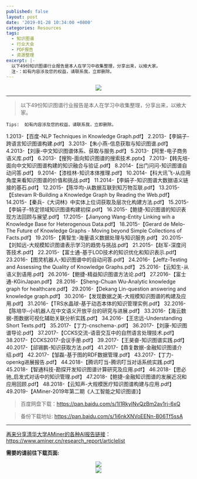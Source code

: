 ```yaml
---
published: false
layout: post
date: '2019-01-28 10:34:00 +0800'
categories: Resources
tags:
  - 知识图谱
  - 行业大会
  - PDF报告
  - 资源整理
excerpt: |-
  以下49份知识图谱行业报告是本人在学习中收集整理，分享出来，以飨大家。
  注-：如有内容涉及您的权益，请联系我，立即删除。
---
```

<div align="center"><img src="https://www.bobinsun.cn/assets/images/logo-top.jpg"/></div>

---

> 以下49份知识图谱行业报告是本人在学习中收集整理，分享出来，以飨大家。

```
Tips:  如有内容涉及您的权益，请联系我，立即删除。
```

1.2013-【百度-NLP Techniques in Knowledge Graph.pdf】
2.2013-【李娟子-跨语言知识图谱构建.pdf】
3.2013-【朱小燕-信息获取与知识图谱.pdf】
4.2013-【刘康-中文知识图谱体系、获取与服务.pdf】
5.2013-【阿里-电子商务语义库.pdf】
6.2013-【搜狗-面向知识图谱的搜索技术.pptx】
7.2013-【韩先培-面向中文知识图谱构建的知识融合与验证.pdf】
8.2014-【出门问问-知识图谱自动问答.pdf】
9.2014-【漆桂林-知识本体推理.pdf】
10.2014-【科大讯飞-从应用角度来看知识图谱的价值和挑战.pdf】
11.2014-【李娟子-知识图谱大数据语义链接的基石.pdf】
12.2015-【陈华均-从数据互联到知万物互联.pdf】
13.2015-【Estevam R-Building a Knowledge Graph by Reading the Web.pdf】
14.2015-【秦兵-《大词林》中实体上位词获取及层次化构建方法.pdf】
15.2015-【李娟子-特定领域知识图谱构建初探.pdf】
16.2015-【鲍捷-知识图谱的知识表现方法回顾与展望.pdf】
17.2015-【Jianyong Wang-Entity Linking wih a Knowledge Base for Heterogenous Data.pdf】
18.2015-【Gerard de Melo-The Future of Knowledge Graphs - Moving beyond Simple Collections of Facts.pdf】
19.2015-【黄智生-海量语义数据处理与知识服务.pdf】
20.2015-【刘知远-大规模知识图谱表示学习的趋势与挑战.pdf】
21.2015-【赵军-深度问答技术.pdf】
22.2015-【富士通-基于LOD技术的知识优化和知识表示.pdf】
23.2016-【图灵机器人-知识图谱中的自动问答.pdf】
24.2016-【Jeffz-Testing and Assessing the Quality of Knowledge Graphs.pdf】
25.2016-【云知生-从语义到语用.pdf】
26.2016-【鲍捷-精益知识图谱方法论.pdf】
27.2016-【富士通-KGinJapan.pdf】
28.2016-【Sheng-Chuan Wu-Analytic knowledge graph for healthcare.pdf】
29.2016-【Dekang Lin-question answering and knowledge graph.pdf】
30.2016-【发现数据之美-大规模知识图谱的构建及应用.pdf】
31.2016-【TRS水晶球-基于动态本体的知识管理实例.pdf】
32.2016-【陈培华-小i机器人在中文语义开放平台的研究与进展.pdf】
33.2016-【海云数据-图数据可视化辅助关联分析实践.pdf】
34.2016-【王忠远-Understanding Short Texts.pdf】
35.2017-【丁力-cnschema-.pdf】
36.2017-【刘康-知识图谱导论.pdf】
37.2017-【CCKS交流-语音交互中的自然语言处理技术.pdf】
38.2017-【CCKS2017-会议手册.pdf】
39.2017-【王昊奋-知识图谱实践.pdf】
40.2017-【邱锡鹏-知识获取方法.pdf】
41.2017-【鼎复数据-金融知识图谱介绍.pdf】
42.2017-【邹磊-基于图的RDF数据管理.pdf】
43.2017-【丁力-openkg进展报告.pdf】
44.2018-【腾讯叮当-腾讯叮当对话系统实践.pdf】
45.2018-【智通科技-勘探开发知识图谱计算研究及应用.pdf】
46.2018-【思必驰_启发式对话中的知识管理.pdf】
47.2018-【鲍捷-金融知识图谱的发展近况和应用回顾.pdf】
48.2018-【云知声-大规模医疗知识图谱构建与应用.pdf】
49.2019-【AMiner-2019年第二期《人工智能之知识图谱》】

> 百度网盘下载：https://pan.baidu.com/s/1I1RkyINvQzBm2av1rj-6xQ

> 备份下载地址: https://pan.baidu.com/s/1i6nkXNVoEENn-B06Tf5ssA

---

[再来分享清华大学AMiner的各种AI报告链接](https://www.aminer.cn/research_report/articlelist)：https://www.aminer.cn/research_report/articlelist

**需要的请前往下载页面:**

<div align="center"><img src="https://www.bobinsun.cn/assets/images/aminer-01.jpg"/></div>

<div align="center"><img src="https://www.bobinsun.cn/assets/images/aminer-02.jpg"/></div>
 
  
  